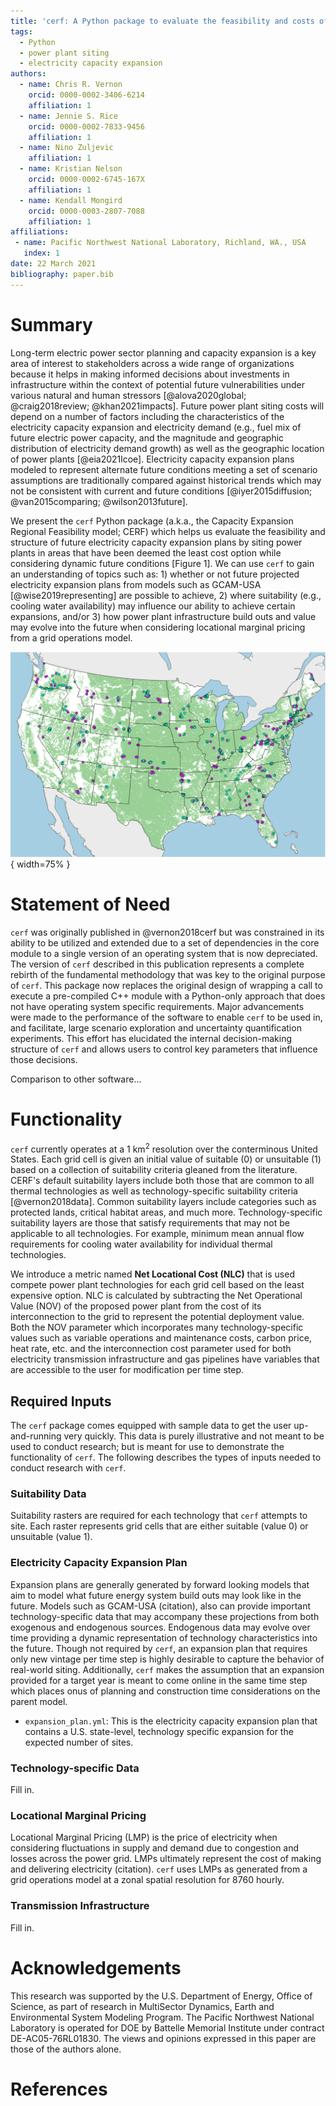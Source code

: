 ```yaml
---
title: 'cerf: A Python package to evaluate the feasibility and costs of power plant siting for alternate futures'
tags:
  - Python
  - power plant siting
  - electricity capacity expansion
authors:
  - name: Chris R. Vernon
    orcid: 0000-0002-3406-6214
    affiliation: 1
  - name: Jennie S. Rice
    orcid: 0000-0002-7833-9456
    affiliation: 1
  - name: Nino Zuljevic
    affiliation: 1
  - name: Kristian Nelson
    orcid: 0000-0002-6745-167X
    affiliation: 1
  - name: Kendall Mongird
    orcid: 0000-0003-2807-7088
    affiliation: 1
affiliations:
 - name: Pacific Northwest National Laboratory, Richland, WA., USA
   index: 1
date: 22 March 2021
bibliography: paper.bib
---
```


# Summary
Long-term electric power sector planning and capacity expansion is a key area of interest to stakeholders across a wide range of organizations because it helps in making informed decisions about investments in infrastructure within the context of potential future vulnerabilities under various natural and human stressors [@alova2020global; @craig2018review; @khan2021impacts]. Future power plant siting costs will depend on a number of factors including the characteristics of the electricity capacity expansion and electricity demand (e.g., fuel mix of future electric power capacity, and the magnitude and geographic distribution of electricity demand growth) as well as the geographic location of power plants [@eia2021lcoe]. Electricity capacity expansion plans modeled to represent alternate future conditions meeting a set of scenario assumptions are traditionally compared against historical trends which may not be consistent with current and future conditions [@iyer2015diffusion; @van2015comparing; @wilson2013future].

We present the `cerf` Python package (a.k.a., the Capacity Expansion Regional Feasibility model; CERF) which helps us evaluate the feasibility and structure of future electricity capacity expansion plans by siting power plants in areas that have been deemed the least cost option while considering dynamic future conditions [Figure 1].  We can use `cerf` to gain an understanding of topics such as:  1) whether or not future projected electricity expansion plans from models such as GCAM-USA [@wise2019representing] are possible to achieve, 2) where suitability (e.g., cooling water availability) may influence our ability to achieve certain expansions, and/or 3) how power plant infrastructure build outs and value may evolve into the future when considering locational marginal pricing from a grid operations model.


![Illustrative power plant siting for a GCAM-USA reference scenario for years 2010 and 2050](figure_1.png){ width=75% }


# Statement of Need
`cerf` was originally published in @vernon2018cerf but was constrained in its ability to be utilized and extended due to a set of dependencies in the core module to a single version of an operating system that is now depreciated. The version of `cerf` described in this publication represents a complete rebirth of the fundamental methodology that was key to the original purpose of `cerf`.  This package now replaces the original design of wrapping a call to execute a pre-compiled C++ module with a Python-only approach that does not have operating system specific requirements. Major advancements were made to the performance of the software to enable `cerf` to be used in, and facilitate, large scenario exploration and uncertainty quantification experiments.  This effort has elucidated the internal decision-making structure of `cerf` and allows users to control key parameters that influence those decisions.  

Comparison to other software…


# Functionality
`cerf` currently operates at a 1 km<sup>2</sup> resolution over the conterminous United States.  Each grid cell is given an initial value of suitable (0) or unsuitable (1) based on a collection of suitability criteria gleaned from the literature.  CERF's default suitability layers include both those that are common to all thermal technologies as well as technology-specific suitability criteria [@vernon2018data].  Common suitability layers include categories such as protected lands, critical habitat areas, and much more.  Technology-specific suitability layers are those that satisfy requirements that may not be applicable to all technologies.  For example, minimum mean annual flow requirements for cooling water availability for individual thermal technologies.  

We introduce a metric named **Net Locational Cost (NLC)** that is used compete power plant technologies for each grid cell based on the least expensive option.  NLC is calculated by subtracting the Net Operational Value (NOV) of the proposed power plant from the cost of its interconnection to the grid to represent the potential deployment value.  Both the NOV parameter which incorporates many technology-specific values such as variable operations and maintenance costs, carbon price, heat rate, etc. and the interconnection cost parameter used for both electricity transmission infrastructure and gas pipelines have variables that are accessible to the user for modification per time step.

## Required Inputs
The `cerf` package comes equipped with sample data to get the user up-and-running very quickly.  This data is purely illustrative and not meant to be used to conduct research; but is meant for use to demonstrate the functionality of `cerf`.  The following describes the types of inputs needed to conduct research with `cerf`.

### Suitability Data

Suitability rasters are required for each technology that `cerf` attempts to site.  Each raster represents grid cells that are either suitable (value 0) or unsuitable (value 1).

### Electricity Capacity Expansion Plan

Expansion plans are generally generated by forward looking models that aim to model what future energy system build outs may look like in the future.  Models such as GCAM-USA (citation), also can provide important technology-specific data that may accompany these projections from both exogenous and endogenous sources.  Endogenous data may evolve over time providing a dynamic representation of technology characteristics into the future.  Though not required by `cerf`, an expansion plan that requires only new vintage per time step is highly desirable to capture the behavior of real-world siting.  Additionally, `cerf` makes the assumption that an expansion provided for a target year is meant to come online in the same time step which places onus of planning and construction time considerations on the parent model.

- `expansion_plan.yml`:  This is the electricity capacity expansion plan that contains a U.S. state-level, technology specific expansion for the expected number of sites.

### Technology-specific Data

Fill in.


### Locational Marginal Pricing

Locational Marginal Pricing (LMP) is the price of electricity when considering fluctuations in supply and demand due to congestion and losses across the power grid.  LMPs ultimately represent the cost of making and delivering electricity (citation).  `cerf` uses LMPs as generated from a grid operations model at a zonal spatial resolution for 8760 hourly.

### Transmission Infrastructure

Fill in.

# Acknowledgements
This research was supported by the U.S. Department of Energy, Office of Science, as part of research in MultiSector Dynamics, Earth and Environmental System Modeling Program. The Pacific Northwest National Laboratory is operated for DOE by Battelle Memorial Institute under contract DE-AC05-76RL01830. The views and opinions expressed in this paper are those of the authors alone.

# References
